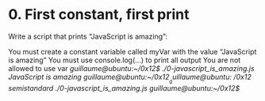 # 0. First constant, first print

Write a script that prints “JavaScript is amazing”:

You must create a constant variable called myVar with the value “JavaScript is amazing”
You must use console.log(...) to print all output
You are not allowed to use var
_guillaume@ubuntu:~/0x12$ ./0-javascript_is_amazing.js_ 
_JavaScript is amazing_
_guillaume@ubuntu:~/0x12$_
_guillaume@ubuntu:~/0x12$ semistandard ./0-javascript_is_amazing.js_ 
_guillaume@ubuntu:~/0x12$_
